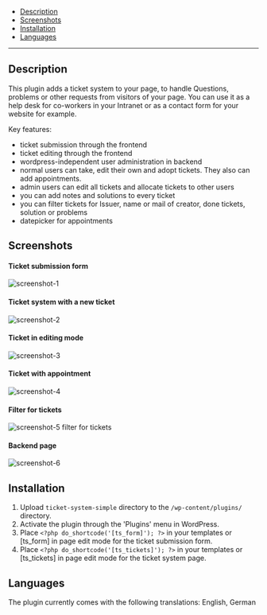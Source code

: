 * [Description](#description)
* [Screenshots](#screenshots)
* [Installation](#installation)
* [Languages](#languages)

---------

## Description 
This plugin adds a ticket system to your page, to handle Questions, problems or other requests from visitors of your page.
You can use it as a help desk for co-workers in your Intranet or as a contact form for your website for example.


Key features:
*   ticket submission through the frontend
*   ticket editing through the frontend
*   wordpress-independent user administration in backend
*   normal users can take, edit their own and adopt tickets. They also can add appointments.
*	admin users can edit all tickets and allocate tickets to other users
*   you can add notes and solutions to every ticket
*	you can filter tickets for Issuer, name or mail of creator, done tickets, solution or problems
*	datepicker for appointments


##  Screenshots
#### Ticket submission form
![screenshot-1](https://cloud.githubusercontent.com/assets/13997715/9519994/09460dc4-4cc4-11e5-9d74-cdc392052a59.png)

#### Ticket system with a new ticket
![screenshot-2](https://cloud.githubusercontent.com/assets/13997715/9519992/0944c70c-4cc4-11e5-9d19-a6eb4e45dd83.png)

#### Ticket in editing mode
![screenshot-3](https://cloud.githubusercontent.com/assets/13997715/9519993/09457a3a-4cc4-11e5-8864-fa9946e4b2fc.png)

#### Ticket with appointment
![screenshot-4](https://cloud.githubusercontent.com/assets/13997715/9519991/0943a778-4cc4-11e5-9951-e18e89a5dc3f.png)

#### Filter for tickets
![screenshot-5](https://cloud.githubusercontent.com/assets/13997715/9519996/0949566e-4cc4-11e5-82f9-ee559a5113ad.png)
filter for tickets

#### Backend page
![screenshot-6](https://cloud.githubusercontent.com/assets/13997715/9519995/094827f8-4cc4-11e5-9a1a-9689b6b49607.png)




## Installation

1. Upload `ticket-system-simple` directory to the `/wp-content/plugins/` directory.
2. Activate the plugin through the 'Plugins' menu in WordPress.
3. Place `<?php do_shortcode('[ts_form]'); ?>` in your templates or [ts_form] in page edit mode for the ticket submission form.
4. Place `<?php do_shortcode('[ts_tickets]'); ?>` in your templates or [ts_tickets] in page edit mode for the ticket system page.


## Languages
The plugin currently comes with the following translations:
English, German
